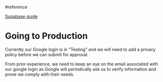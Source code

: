 #reference 

[Supabase guide](https://supabase.com/docs/guides/auth/social-login/auth-google)

# Going to Production

Currently our Google login is in "Testing" and we will need to add a privacy policy before we can submit for approval.

From prior experience, we need to keep an eye on the email associated with our google login as Google will periodically ask us to verify information and prove we comply with their needs.
